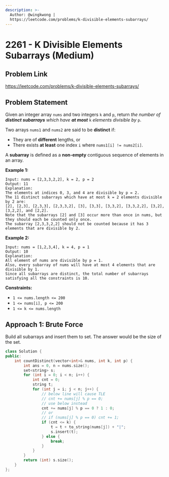```yaml
---
description: >-
  Author: @wingkwong |
  https://leetcode.com/problems/k-divisible-elements-subarrays/
---
```


# 2261 - K Divisible Elements Subarrays (Medium)

## Problem Link

https://leetcode.com/problems/k-divisible-elements-subarrays/

## Problem Statement

Given an integer array `nums` and two integers `k` and `p`, return _the number of **distinct subarrays** which have **at most**_ `k` _elements divisible by_ `p`.

Two arrays `nums1` and `nums2` are said to be **distinct** if:

* They are of **different** lengths, or
* There exists **at least** one index `i` where `nums1[i] != nums2[i]`.

A **subarray** is defined as a **non-empty** contiguous sequence of elements in an array.

**Example 1:**

```
Input: nums = [2,3,3,2,2], k = 2, p = 2
Output: 11
Explanation:
The elements at indices 0, 3, and 4 are divisible by p = 2.
The 11 distinct subarrays which have at most k = 2 elements divisible by 2 are:
[2], [2,3], [2,3,3], [2,3,3,2], [3], [3,3], [3,3,2], [3,3,2,2], [3,2], [3,2,2], and [2,2].
Note that the subarrays [2] and [3] occur more than once in nums, but they should each be counted only once.
The subarray [2,3,3,2,2] should not be counted because it has 3 elements that are divisible by 2.
```

**Example 2:**

```
Input: nums = [1,2,3,4], k = 4, p = 1
Output: 10
Explanation:
All element of nums are divisible by p = 1.
Also, every subarray of nums will have at most 4 elements that are divisible by 1.
Since all subarrays are distinct, the total number of subarrays satisfying all the constraints is 10. 
```

**Constraints:**

* `1 <= nums.length <= 200`
* `1 <= nums[i], p <= 200`
* `1 <= k <= nums.length`

## Approach 1: Brute Force

Build all subarrays and insert them to set. The answer would be the size of the set.

<SolutionAuthor name="@wingkwong"/>

```cpp
class Solution {
public:
    int countDistinct(vector<int>& nums, int k, int p) {
        int ans = 0, n = nums.size();
        set<string> s;
        for (int i = 0; i < n; i++) {
            int cnt = 0;
            string t;
            for (int j = i; j < n; j++) {
                // below line will cause TLE
                // cnt += nums[j] % p == 0;
                // use below instead
                cnt += nums[j] % p == 0 ? 1 : 0;
                // or 
                // if (nums[j] % p == 0) cnt += 1;
                if (cnt <= k) {
                    t = t + to_string(nums[j]) + "|";
                    s.insert(t);
                } else {
                    break;
                }
            }
        }
        return (int) s.size();
    }
};
```
